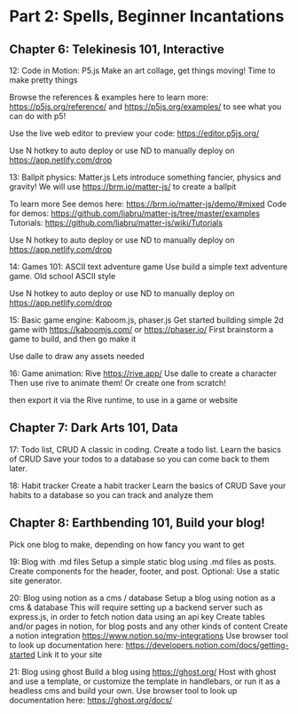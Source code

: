 # Part 2: Spells, Beginner Incantations

## Chapter 6: Telekinesis 101, Interactive
12: Code in Motion: P5.js
Make an art collage, get things moving! Time to make pretty things

Browse the references & examples here to learn more: https://p5js.org/reference/ and https://p5js.org/examples/
to see what you can do with p5! 

Use the live web editor to preview your code: https://editor.p5js.org/

Use N hotkey to auto deploy
or use ND to manually deploy on https://app.netlify.com/drop

13: Ballpit physics: Matter.js
Lets introduce something fancier, physics and gravity!
We will use https://brm.io/matter-js/ to create a ballpit

To learn more
See demos here: https://brm.io/matter-js/demo/#mixed
Code for demos: https://github.com/liabru/matter-js/tree/master/examples
Tutorials: https://github.com/liabru/matter-js/wiki/Tutorials

Use N hotkey to auto deploy
or use ND to manually deploy on https://app.netlify.com/drop

14: Games 101: ASCII text adventure game
Use build a simple text adventure game. Old school ASCII style

Use N hotkey to auto deploy
or use ND to manually deploy on https://app.netlify.com/drop

15: Basic game engine: Kaboom.js, phaser.js
Get started building simple 2d game with
https://kaboomjs.com/ or https://phaser.io/
First brainstorm a game to build, and then go make it

Use dalle to draw any assets needed

16: Game animation: Rive
https://rive.app/
Use dalle to create a character
Then use rive to animate them!
Or create one from scratch!

then export it via the Rive runtime, to use in a game or website


## Chapter 7: Dark Arts 101, Data
17: Todo list, CRUD
A classic in coding. Create a todo list. 
Learn the basics of CRUD
Save your todos to a database so you can come back to them later.

18: Habit tracker
Create a habit tracker
Learn the basics of CRUD
Save your habits to a database so you can track and analyze them


## Chapter 8: Earthbending 101, Build your blog!
Pick one blog to make, depending on how fancy you want to get

19: Blog with .md files
Setup a simple static blog using .md files as posts. Create components for the header, footer, and post. Optional: Use a static site generator.

20: Blog using notion as a cms / database
Setup a blog using notion as a cms & database
This will require setting up a backend server such as express.js, in order to fetch notion data using an api key
Create tables and/or pages in notion, for blog posts and any other kinds of content
Create a notion integration https://www.notion.so/my-integrations
Use browser tool to look up documentation here: https://developers.notion.com/docs/getting-started
Link it to your site

21: Blog using ghost
Build a blog using https://ghost.org/
Host with ghost and use a template, or customize the template in handlebars, or run it as a headless cms and build your own.
Use browser tool to look up documentation here: https://ghost.org/docs/
 